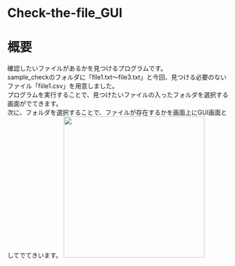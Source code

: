 # Check-the-file_GUI

# 概要
確認したいファイルがあるかを見つけるプログラムです。</br>
sample_checkのフォルダに「file1.txt～file3.txt」と今回、見つける必要のないファイル「fiile1.csv」を用意しました。</br>
プログラムを実行することで、見つけたいファイルの入ったフォルダを選択する画面がでてきます。<br/>
次に、フォルダを選択することで、ファイルが存在するかを画面上にGUI画面としてでてきいます。
<img src="![filecheck](https://user-images.githubusercontent.com/70006535/114366859-ccf69f80-9bb6-11eb-83c6-8744ee70a0e3.png)" width="320px">
